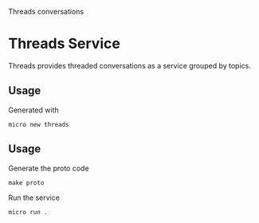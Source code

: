 Threads conversations

# Threads Service

Threads provides threaded conversations as a service grouped by topics.

## Usage

Generated with

```
micro new threads
```

## Usage

Generate the proto code

```
make proto
```

Run the service

```
micro run .
```
